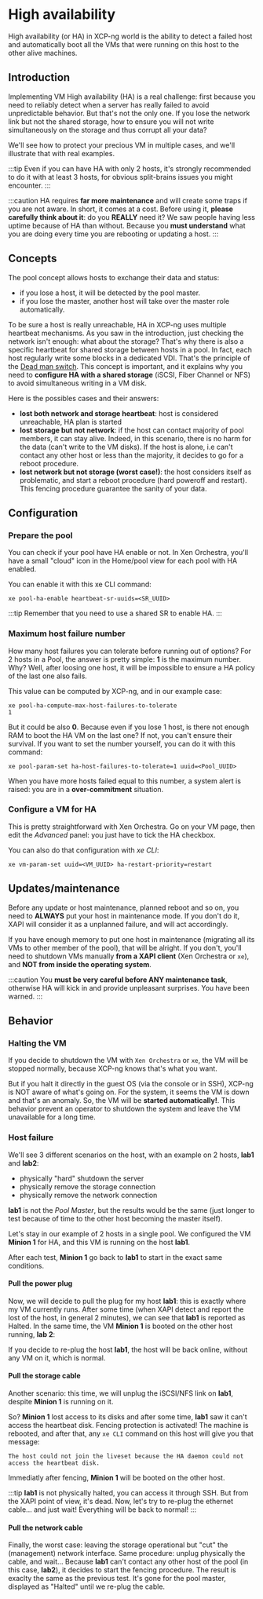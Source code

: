 # High availability

High availability (or HA) in XCP-ng world is the ability to detect a failed host and automatically boot all the VMs that were running on this host to the other alive machines.

## Introduction

Implementing VM High availability (HA) is a real challenge: first because you need to reliably detect when a server has really failed to avoid unpredictable behavior. But that's not the only one. If you lose the network link but not the shared storage, how to ensure you will not write simultaneously on the storage and thus corrupt all your data?

We'll see how to protect your precious VM in multiple cases, and we'll illustrate that with real examples.

:::tip
Even if you can have HA with only 2 hosts, it's strongly recommended to do it with at least 3 hosts, for obvious split-brains issues you might encounter.
:::

:::caution
HA requires **far more maintenance** and will create some traps if you are not aware. In short, it comes at a cost. Before using it, **please carefully think about it**: do you **REALLY** need it? We saw people having less uptime because of HA than without. Because you **must understand** what you are doing every time you are rebooting or updating a host.
:::

## Concepts

The pool concept allows hosts to exchange their data and status:

* if you lose a host, it will be detected by the pool master.
* if you lose the master, another host will take over the master role automatically.

To be sure a host is really unreachable, HA in XCP-ng uses multiple heartbeat mechanisms. As you saw in the introduction, just checking the network isn't enough: what about the storage? That's why there is also a specific heartbeat for shared storage between hosts in a pool. In fact, each host regularly write some blocks in a dedicated VDI. That's the principle of the [Dead man switch](http://en.wikipedia.org/wiki/Dead_man%27s_switch). This concept is important, and it explains why you need to **configure HA with a shared storage** (iSCSI, Fiber Channel or NFS) to avoid simultaneous writing in a VM disk.

Here is the possibles cases and their answers:

* **lost both network and storage heartbeat**: host is considered unreachable, HA plan is started
* **lost storage but not network**: if the host can contact majority of pool members, it can stay alive. Indeed, in this scenario, there is no harm for the data (can't write to the VM disks). If the host is alone, i.e can't contact any other host or less than the majority, it decides to go for a reboot procedure.
* **lost network but not storage (worst case!)**: the host considers itself as problematic, and start a reboot procedure (hard poweroff and restart). This fencing procedure guarantee the sanity of your data.

## Configuration

### Prepare the pool

You can check if your pool have HA enable or not. In Xen Orchestra, you'll have a small "cloud" icon in the Home/pool view for each pool with HA enabled.

You can enable it with this xe CLI command:

```
xe pool-ha-enable heartbeat-sr-uuids=<SR_UUID>
```

:::tip
Remember that you need to use a shared SR to enable HA.
:::

### Maximum host failure number

How many host failures you can tolerate before running out of options? For 2 hosts in a Pool, the answer is pretty simple: **1** is the maximum number. Why? Well, after loosing one host, it will be impossible to ensure a HA policy of the last one also fails.

This value can be computed by XCP-ng, and in our example case:

```
xe pool-ha-compute-max-host-failures-to-tolerate
1
```

But it could be also **0**. Because even if you lose 1 host, is there not enough RAM to boot the HA VM on the last one? If not, you can't ensure their survival. If you want to set the number yourself, you can do it with this command:

```
xe pool-param-set ha-host-failures-to-tolerate=1 uuid=<Pool_UUID>
```

When you have more hosts failed equal to this number, a system alert is raised: you are in a **over-commitment** situation.

### Configure a VM for HA

This is pretty straightforward with Xen Orchestra. Go on your VM page, then edit the *Advanced* panel: you just have to tick the HA checkbox.

You can also do that configuration with *xe CLI*:

```
xe vm-param-set uuid=<VM_UUID> ha-restart-priority=restart
```

## Updates/maintenance

Before any update or host maintenance, planned reboot and so on, you need to **ALWAYS** put your host in maintenance mode. If you don't do it, XAPI will consider it as a unplanned failure, and will act accordingly.

If you have enough memory to put one host in maintenance (migrating all its VMs to other member of the pool), that will be alright. If you don't, you'll need to shutdown VMs manually **from a XAPI client** (Xen Orchestra or `xe`), and **NOT from inside the operating system**.

:::caution
You **must be very careful before ANY maintenance task**, otherwise HA will kick in and provide unpleasant surprises. You have been warned.
:::

## Behavior

### Halting the VM

If you decide to shutdown the VM with `Xen Orchestra` or `xe`, the VM will be stopped normally, because XCP-ng knows that's what you want.

But if you halt it directly in the guest OS (via the console or in SSH), XCP-ng is NOT aware of what's going on. For the system, it seems the VM is down and that's an anomaly. So, the VM will be **started automatically!**. This behavior prevent an operator to shutdown the system and leave the VM unavailable for a long time.

### Host failure

We'll see 3 different scenarios on the host, with an example on 2 hosts, **lab1** and **lab2**:

* physically "hard" shutdown the server
* physically remove the storage connection
* physically remove the network connection

**lab1** is not the *Pool Master*, but the results would be the same (just longer to test because of time to the other host becoming the master itself).

Let's stay in our example of 2 hosts in a single pool. We configured the VM **Minion 1** for HA, and this VM is running on the host **lab1**.

After each test, **Minion 1** go back to **lab1** to start in the exact same conditions.

#### Pull the power plug

Now, we will decide to pull the plug for my host **lab1**:  this is exactly where my VM currently runs. After some time (when XAPI detect and report the lost of the host, in general 2 minutes), we can see that **lab1** is reported as Halted. In the same time, the VM **Minion 1** is booted on the other host running, **lab 2**:

If you decide to re-plug the host **lab1**, the host will be back online, without any VM on it, which is normal.

#### Pull the storage cable

Another scenario: this time, we will unplug the iSCSI/NFS link on **lab1**, despite **Minion 1** is running on it.

So? **Minion 1** lost access to its disks and after some time, **lab1** saw it can't access the heartbeat disk. Fencing protection is activated! The machine is rebooted, and after that, any `xe CLI` command on this host will give you that message:

```
The host could not join the liveset because the HA daemon could not access the heartbeat disk.
```

Immediatly after fencing, **Minion 1** will be booted on the other host.

:::tip
**lab1** is not physically halted, you can access it through SSH. But from the XAPI point of view, it's dead. Now, let's try to re-plug the ethernet cable... and just wait! Everything will be back to normal!
:::

#### Pull the network cable

Finally, the worst case: leaving the storage operational but "cut" the (management) network interface. Same procedure: unplug physically the cable, and wait... Because **lab1** can't contact any other host of the pool (in this case, **lab2**), it decides to start the fencing procedure. The result is exaclty the same as the previous test. It's gone for the pool master, displayed as "Halted" until we re-plug the cable.
